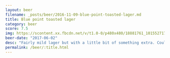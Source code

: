 ```yaml
---
layout: beer
filename: _posts/beer/2016-11-09-blue-point-toasted-lager.md
title: Blue point toasted lager
category: beer
score: 7.5
img: https://scontent.xx.fbcdn.net/v/t1.0-0/p480x480/18881761_10155271708668745_4157413213387517616_n.jpg?oh=fccda14c3debee3d5adeb428949eada6&oe=59C4C464
beer-date: "2017-06-02"
desc: "Fairly mild lager but with a little bit of something extra. Could be called an amber ale. Pretty solid all round"
permalink: /beer/:title.html
---
```

